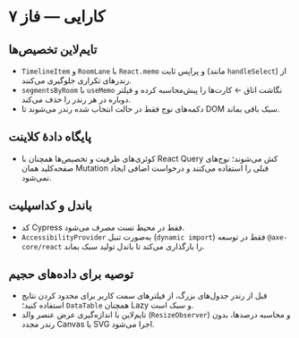 # کارایی — فاز ۷

## تایم‌لاین تخصیص‌ها



- `TimelineItem` و `RoomLane` با `React.memo` و پراپس ثابت (مانند `handleSelect`) از رندرهای تکراری جلوگیری می‌کنند.
- `segmentsByRoom` با `useMemo` نگاشت اتاق ← کارت‌ها را پیش‌محاسبه کرده و فیلتر دوباره در هر رندر را حذف می‌کند.
- دکمه‌های نوج فقط در حالت انتخاب شده رندر می‌شوند تا DOM سبک باقی بماند.

## پایگاه دادهٔ کلاینت


- کوئری‌های ظرفیت و تخصیص‌ها همچنان با React Query کش می‌شوند؛ نوج‌های صفحه‌کلید همان Mutation قبلی را استفاده می‌کنند و درخواست اضافی ایجاد نمی‌شود.

## باندل و کداسپلیت


- کد Cypress فقط در محیط تست مصرف می‌شود.
- `AccessibilityProvider` به‌صورت تنبل (`dynamic import`) فقط در توسعه `@axe-core/react` را بارگذاری می‌کند تا باندل تولید سبک بماند.

## توصیه برای داده‌های حجیم



- قبل از رندر جدول‌های بزرگ، از فیلترهای سمت کاربر برای محدود کردن نتایج استفاده کنید؛ `DataTable` همچنان Lazy و سبک است.
- تایم‌لاین با اندازه‌گیری عرض عنصر والد (`ResizeObserver`) و محاسبه درصدها، بدون رندر مجدد Canvas یا SVG اجرا می‌شود.
